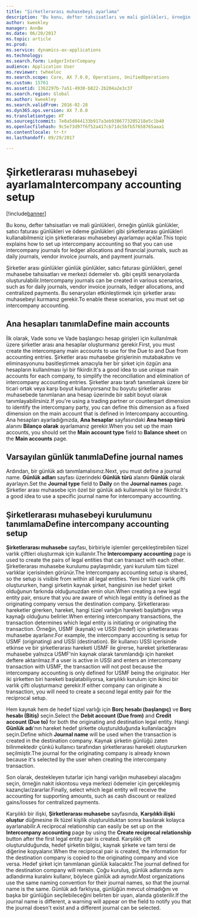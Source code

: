 ```yaml
---
title: "Şirketlerarası muhasebeyi ayarlama"
description: "Bu konu, defter tahsisatları ve mali günlükleri, örneğin günlük günlükler, satıcı faturası günlükleri ve ödeme günlükleri gibi şirketlerarası günlükleri kullanabilmeniz için şirketlerarası muhasebeyi ayarlamayı açıklar."
author: kweekley
manager: AnnBe
ms.date: 06/20/2017
ms.topic: article
ms.prod: 
ms.service: dynamics-ax-applications
ms.technology: 
ms.search.form: LedgerInterCompany
audience: Application User
ms.reviewer: twheeloc
ms.search.scope: Core, AX 7.0.0, Operations, UnifiedOperations
ms.custom: 15761
ms.assetid: 1362297b-7a51-4930-b822-2b204a2e3c37
ms.search.region: Global
ms.author: kweekley
ms.search.validFrom: 2016-02-28
ms.dyn365.ops.version: AX 7.0.0
ms.translationtype: HT
ms.sourcegitcommit: 7e0a5d044133b917a3eb9386773205218e5c1b40
ms.openlocfilehash: 9c5e73d97f6f52a417cb71dc5bfb57658765aaa1
ms.contentlocale: tr-tr
ms.lasthandoff: 09/29/2017

---
```


# <a name="intercompany-accounting-setup"></a><span data-ttu-id="bebcc-103">Şirketlerarası muhasebeyi ayarlama</span><span class="sxs-lookup"><span data-stu-id="bebcc-103">Intercompany accounting setup</span></span>

[!include[banner](../includes/banner.md)]


<span data-ttu-id="bebcc-104">Bu konu, defter tahsisatları ve mali günlükleri, örneğin günlük günlükler, satıcı faturası günlükleri ve ödeme günlükleri gibi şirketlerarası günlükleri kullanabilmeniz için şirketlerarası muhasebeyi ayarlamayı açıklar.</span><span class="sxs-lookup"><span data-stu-id="bebcc-104">This topic explains how to set up intercompany accounting so that you can use intercompany journals for ledger allocations and financial journals, such as daily journals, vendor invoice journals, and payment journals.</span></span>

<span data-ttu-id="bebcc-105">Şirketler arası günlükler günlük günlükler, satıcı faturası günlükleri, genel muhasebe tahsisatları ve merkezi ödemeler vb. gibi çeşitli senaryolarda oluşturulabilir.</span><span class="sxs-lookup"><span data-stu-id="bebcc-105">Intercompany journals can be created in various scenarios, such as for daily journals, vendor invoice journals, ledger allocations, and centralized payments.</span></span> <span data-ttu-id="bebcc-106">Bu senaryoları etkinleştirmek için şirketler arası muhasebeyi kurmanız gerekir.</span><span class="sxs-lookup"><span data-stu-id="bebcc-106">To enable these scenarios, you must set up intercompany accounting.</span></span>

## <a name="define-main-accounts"></a><span data-ttu-id="bebcc-107">Ana hesapları tanımla</span><span class="sxs-lookup"><span data-stu-id="bebcc-107">Define main accounts</span></span>
<span data-ttu-id="bebcc-108">İlk olarak, Vade sonu ve Vade başlangıcı hesap girişleri için kullanılmak üzere şirketler arası ana hesaplar oluşturmanız gerekir.</span><span class="sxs-lookup"><span data-stu-id="bebcc-108">First, you must create the intercompany main accounts to use for the Due to and Due from accounting entries.</span></span> <span data-ttu-id="bebcc-109">Şirketler arası muhasebe girişlerinin mutabakatını ve eliminasyonunu basitleştirmek amacıyla her bir şirket için özgün ana hesapların kullanılması iyi bir fikirdir.</span><span class="sxs-lookup"><span data-stu-id="bebcc-109">It's a good idea to use unique main accounts for each company, to simplify the reconciliation and elimination of intercompany accounting entries.</span></span> <span data-ttu-id="bebcc-110">Şirketler arası tarafı tanımlamak üzere bir ticari ortak veya karşı boyut kullanıyorsanız bu boyutu şirketler arası muhasebede tanımlanan ana hesap üzerinde bir sabit boyut olarak tanımlayabilirsiniz.</span><span class="sxs-lookup"><span data-stu-id="bebcc-110">If you're using a trading partner or counterpart dimension to identify the intercompany party, you can define this dimension as a fixed dimension on the main account that is defined in Intercompany accounting.</span></span> <span data-ttu-id="bebcc-111">Ana hesapları ayarladığınızda, **Ana hesaplar** sayfasındaki **Ana hesap türü** alanını **Bilanço olarak** ayarlamanız gerekir.</span><span class="sxs-lookup"><span data-stu-id="bebcc-111">When you set up the main accounts, you should set the **Main account type** field to **Balance sheet** on the **Main accounts** page.</span></span>

## <a name="define-journal-names"></a><span data-ttu-id="bebcc-112">Varsayılan günlük tanımla</span><span class="sxs-lookup"><span data-stu-id="bebcc-112">Define journal names</span></span>
<span data-ttu-id="bebcc-113">Ardından, bir günlük adı tanımlamalısınız.</span><span class="sxs-lookup"><span data-stu-id="bebcc-113">Next, you must define a journal name.</span></span> <span data-ttu-id="bebcc-114">**Günlük adları** sayfası üzerindeki **Günlük türü** alanını **Günlük** olarak ayarlayın.</span><span class="sxs-lookup"><span data-stu-id="bebcc-114">Set the **Journal type** field to **Daily** on the **Journal names** page.</span></span> <span data-ttu-id="bebcc-115">Şirketler arası muhasebe için özel bir günlük adı kullanmak iyi bir fikirdir.</span><span class="sxs-lookup"><span data-stu-id="bebcc-115">It's a good idea to use a specific journal name for intercompany accounting.</span></span>

## <a name="define-intercompany-accounting-setup"></a><span data-ttu-id="bebcc-116">Şirketlerarası muhasebeyi kurulumunu tanımlama</span><span class="sxs-lookup"><span data-stu-id="bebcc-116">Define intercompany accounting setup</span></span>
<span data-ttu-id="bebcc-117">**Şirketlerarası muhasebe** sayfası, birbiriyle işlemler gerçekleştirebilen tüzel varlık çiftleri oluşturmak için kullanılır.</span><span class="sxs-lookup"><span data-stu-id="bebcc-117">The **Intercompany accounting** page is used to create the pairs of legal entities that can transact with each other.</span></span> <span data-ttu-id="bebcc-118">Şirketlerarası muhasebe kurulumu paylaşımlıdır, yani kurulum tüm tüzel varlıklar içerisinden görünür.</span><span class="sxs-lookup"><span data-stu-id="bebcc-118">The Intercompany accounting setup is shared, so the setup is visible from within all legal entities.</span></span> <span data-ttu-id="bebcc-119">Yeni bir tüzel varlık çifti oluştururken, hangi şirketin kaynak şirket, hangisinin ise hedef şirket olduğunun farkında olduğunuzdan emin olun.</span><span class="sxs-lookup"><span data-stu-id="bebcc-119">When creating a new legal entity pair, ensure that you are aware of which legal entity is defined as the originating company versus the destination company.</span></span> <span data-ttu-id="bebcc-120">Şirketlerarası hareketler girerken, hareket, hangi tüzel varlığın hareketi başlattığını veya kaynağı olduğunu belirler.</span><span class="sxs-lookup"><span data-stu-id="bebcc-120">When entering intercompany transactions, the transaction determines which legal entity is initiating or originating the transaction.</span></span> <span data-ttu-id="bebcc-121">Örneğin, USMF (kaynak) ve USSI (hedef) için şirketlerarası muhasebe ayarlanır.</span><span class="sxs-lookup"><span data-stu-id="bebcc-121">For example, the intercompany accounting is setup for USMF (originating) and USSI (destination).</span></span> <span data-ttu-id="bebcc-122">Bir kullanıcı USSI içerisinde etkinse ve bir şirketlerarası hareketi USMF ile girerse, hareket şirketlerarası muhasebe yalnızca USMF'nin kaynak olarak tanımlandığı için hareket deftere aktarılmaz.</span><span class="sxs-lookup"><span data-stu-id="bebcc-122">If a user is active in USSI and enters an intercompany transaction with USMF, the transaction will not post because the intercompany accounting is only defined for USMF being the originator.</span></span> <span data-ttu-id="bebcc-123">Her iki şirketten biri hareketi başlatabiliyorsa, karşılıklı kurulum için ikinci bir varlık çifti oluşturmanız gerekir.</span><span class="sxs-lookup"><span data-stu-id="bebcc-123">If either company can originate a transaction, you will need to create a second legal entity pair for the reciprocal setup.</span></span> 

<span data-ttu-id="bebcc-124">Hem kaynak hem de hedef tüzel varlığı için **Borç hesabı (başlangıç)** ve **Borç hesabı (Bitiş)** seçin.</span><span class="sxs-lookup"><span data-stu-id="bebcc-124">Select the **Debit account (Due from)** and **Credit account (Due to)** for both the originating and destination legal entity.</span></span> <span data-ttu-id="bebcc-125">Hangi **Günlük adı**'nın hareket hedef şirkette oluşturulduğunda kullanılacağını seçin.</span><span class="sxs-lookup"><span data-stu-id="bebcc-125">Define which **Journal name** will be used when the transaction is created in the destination company.</span></span> <span data-ttu-id="bebcc-126">Kaynak şirketin günlüğü zaten bilinmektedir çünkü kullanıcı tarafından şirketlerarası hareketi oluştururken seçilmiştir.</span><span class="sxs-lookup"><span data-stu-id="bebcc-126">The journal for the originating company is already known because it's selected by the user when creating the intercompany transaction.</span></span> 

<span data-ttu-id="bebcc-127">Son olarak, destekleyen tutarlar için hangi varlığın muhasebeyi alacağını seçin, örneğin nakit iskontosu veya merkezi ödemeler için gerçekleşmiş kazançlar/zararlar.</span><span class="sxs-lookup"><span data-stu-id="bebcc-127">Finally, select which legal entity will receive the accounting for supporting amounts, such as cash discount or realized gains/losses for centralized payments.</span></span> 

<span data-ttu-id="bebcc-128">Karşılıklı bir ilişki, **Şirketlerarası muhasebe** sayfasında, **Karşılıklı ilişki oluştur** düğmesine ilk tüzel kişilik oluşturulduktan sonra basılarak kolayca ayarlanabilir.</span><span class="sxs-lookup"><span data-stu-id="bebcc-128">A reciprocal relationship can easily be set up on the **Intercompany accounting** page by using the **Create reciprocal relationship** button after the first legal entity pair is created.</span></span> <span data-ttu-id="bebcc-129">Karşılıklı çift oluşturulduğunda, hedef şirketin bilgisi, kaynak şirkete ve tam tersi de diğerine kopyalanır.</span><span class="sxs-lookup"><span data-stu-id="bebcc-129">When the reciprocal pair is created, the information for the destination company is copied to the originating company and vice versa.</span></span> <span data-ttu-id="bebcc-130">Hedef şirket için tanımlanan günlük kalacaktır.</span><span class="sxs-lookup"><span data-stu-id="bebcc-130">The journal defined for the destination company will remain.</span></span> <span data-ttu-id="bebcc-131">Çoğu kuruluş, günlük adlarında aynı adlandırma kuralını kullanır, böylece günlük adı aynıdır.</span><span class="sxs-lookup"><span data-stu-id="bebcc-131">Most organizations use the same naming convention for their journal names, so that the journal name is the same.</span></span> <span data-ttu-id="bebcc-132">Günlük adı farklıysa, günlüğün mevcut olmadığını ve başka bir günlüğün seçilebileceğini belirten bir uyarı, alanda gösterilir.</span><span class="sxs-lookup"><span data-stu-id="bebcc-132">If the journal name is different, a warning will appear on the field to notify you that the journal doesn't exist and a different journal can be selected.</span></span>





